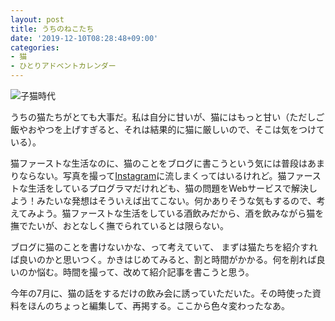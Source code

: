 ```yaml
---
layout: post
title: うちのねこたち
date: '2019-12-10T08:28:48+09:00'
categories:
- 猫
- ひとりアドベントカレンダー
---
```


![子猫時代](/blog/images/cats-children.jpg)

うちの猫たちがとても大事だ。私は自分に甘いが、猫にはもっと甘い（ただしご飯やおやつを上げすぎると、それは結果的に猫に厳しいので、そこは気をつけている）。

猫ファーストな生活なのに、猫のことをブログに書こうという気には普段はあまりならない。写真を撮って[Instagram](http://instagram.com/skoji/)に流しまくってはいるけれど。猫ファーストな生活をしているプログラマだけれども、猫の問題をWebサービスで解決しよう！みたいな発想はそういえば出てこない。何かありそうな気もするので、考えてみよう。猫ファーストな生活をしている酒飲みだから、酒を飲みながら猫を撫でたいが、おとなしく撫でられているとは限らない。

ブログに猫のことを書けないかな、って考えていて、 まずは猫たちを紹介すれば良いのかと思いつく。かきはじめてみると、割と時間がかかる。何を削れば良いのか悩む。時間を撮って、改めて紹介記事を書こうと思う。

今年の7月に、猫の話をするだけの飲み会に誘っていただいた。その時使った資料をほんのちょっと編集して、再掲する。ここから色々変わったなあ。

<script async class="speakerdeck-embed" data-id="d891551984fc4b0697b4fa4774c639bc" data-ratio="1.33333333333333" src="//speakerdeck.com/assets/embed.js"></script>
